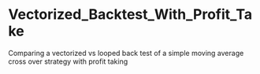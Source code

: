 # Vectorized_Backtest_With_Profit_Take
Comparing a vectorized vs looped back test of a simple moving average cross over strategy with profit taking
